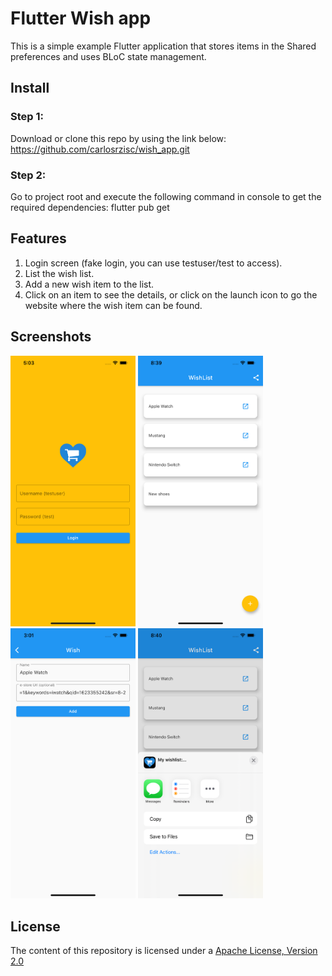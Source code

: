 # Flutter Wish app

This is a simple example Flutter application that stores items in the Shared preferences and uses BLoC state management.

## Install
### Step 1:
Download or clone this repo by using the link below:
https://github.com/carlosrzisc/wish_app.git

### Step 2:
Go to project root and execute the following command in console to get the required dependencies:
flutter pub get

## Features
1. Login screen (fake login, you can use testuser/test to access).
2. List the wish list.
3. Add a new wish item to the list.
4. Click on an item to see the details, or click on the launch icon to go the website where the wish item can be found.

## Screenshots
<img src="./sc1.png" alt="Screenshot1" width="200px">  <img src="./sc2.png" alt="Screenshot2" width="200px">  <img src="./sc3.png" alt="Screenshot3" width="200px">  <img src="./sc4.png" alt="Screenshot4" width="200px">

## License
The content of this repository is licensed under a [Apache License, Version 2.0](http://www.apache.org/licenses/LICENSE-2.0)

